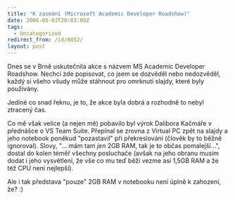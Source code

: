 ```yaml
---
title: "K zasmání (Microsoft Academic Developer Roadshow)"
date: 2006-05-03T20:03:00Z
tags:
  - Uncategorized
redirect_from: /id/8052/
layout: post
---
```

Dnes se v Brně uskutečnila akce s názvem MS Academic Developer Roadshow. Nechci zde popisovat, co jsem se dozvěděl nebo nedozvěděl, každý si všeho všudy může stáhnout pro omrknutí slajdy, které byly používány.

Jediné co snad řeknu, je to, že akce byla dobrá a rozhodně to nebyl ztracený čas.

Co mě však velice (a nejen mě) pobavilo byl výrok Dalibora Kačmáře v přednášce o VS Team Suite. Přepínal se zrovna z Virtual PC zpět na slajdy a jeho notebook poněkud "pozastavil" při překreslování (člověk by to běžně ignoroval). Slovy, "... mám tam _jen_ 2GB RAM, tak je to občas pomalejší...", dostal do kolen téměř všechny posluchače (avšak na jeho obranu musím dodat i jeho vysvětlení, že vše co mu teď běží vezme asi 1,5GB RAM a že též CPU není nejlepší).

Ale i tak představa "pouze" 2GB RAM v notebooku není úplně k zahození, že? :)